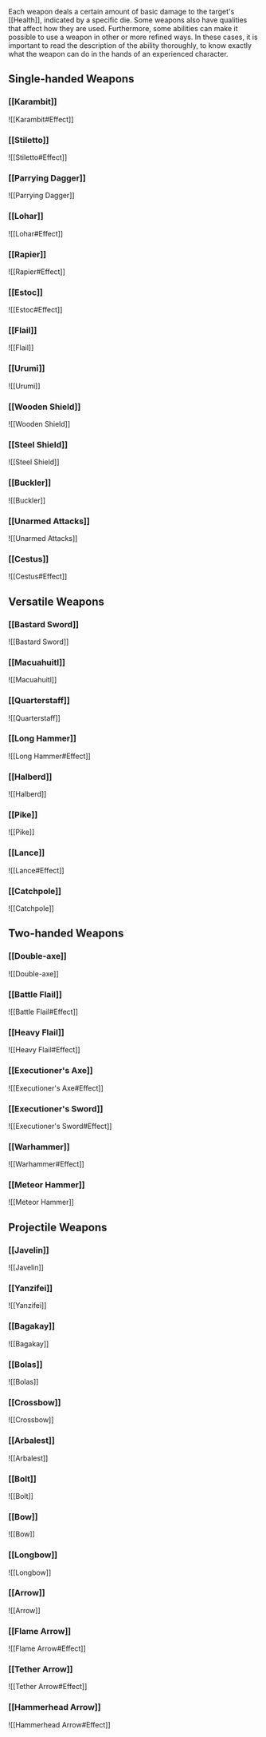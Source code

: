 Each weapon deals a certain amount of basic damage to the target's [[Health]], indicated by a specific die. Some weapons also have qualities that affect how they are used. Furthermore, some abilities can make it possible to use a weapon in other or more refined ways. In these cases, it is important to read the description of the ability thoroughly, to know exactly what the weapon can do in the hands of an experienced character.
## Single-handed Weapons
### [[Karambit]]
![[Karambit#Effect]]
### [[Stiletto]]
![[Stiletto#Effect]]
### [[Parrying Dagger]]
![[Parrying Dagger]]
### [[Lohar]]
![[Lohar#Effect]]
### [[Rapier]]
![[Rapier#Effect]]
### [[Estoc]]
![[Estoc#Effect]]
### [[Flail]]
![[Flail]]
### [[Urumi]]
![[Urumi]]
### [[Wooden Shield]]
![[Wooden Shield]]
### [[Steel Shield]]
![[Steel Shield]]
### [[Buckler]]
![[Buckler]]
### [[Unarmed Attacks]]
![[Unarmed Attacks]]
### [[Cestus]]
![[Cestus#Effect]]
## Versatile Weapons
### [[Bastard Sword]]
![[Bastard Sword]]
### [[Macuahuitl]]
![[Macuahuitl]]
### [[Quarterstaff]]
![[Quarterstaff]]
### [[Long Hammer]]
![[Long Hammer#Effect]]
### [[Halberd]]
![[Halberd]]
### [[Pike]]
![[Pike]]
### [[Lance]]
![[Lance#Effect]]
### [[Catchpole]]
![[Catchpole]]
## Two-handed Weapons
### [[Double-axe]]
![[Double-axe]]
### [[Battle Flail]]
![[Battle Flail#Effect]]
### [[Heavy Flail]]
![[Heavy Flail#Effect]]
### [[Executioner's Axe]]
![[Executioner's Axe#Effect]]
### [[Executioner's Sword]]
![[Executioner's Sword#Effect]]
### [[Warhammer]]
![[Warhammer#Effect]]
### [[Meteor Hammer]]
![[Meteor Hammer]]
## Projectile Weapons
### [[Javelin]]
![[Javelin]]
### [[Yanzifei]]
![[Yanzifei]]
### [[Bagakay]]
![[Bagakay]]
### [[Bolas]]
![[Bolas]]
### [[Crossbow]]
![[Crossbow]]
### [[Arbalest]]
![[Arbalest]]
### [[Bolt]]
![[Bolt]]
### [[Bow]]
![[Bow]]
### [[Longbow]]
![[Longbow]]
### [[Arrow]]
![[Arrow]]
### [[Flame Arrow]]
![[Flame Arrow#Effect]]
### [[Tether Arrow]]
![[Tether Arrow#Effect]]
### [[Hammerhead Arrow]]
![[Hammerhead Arrow#Effect]]
